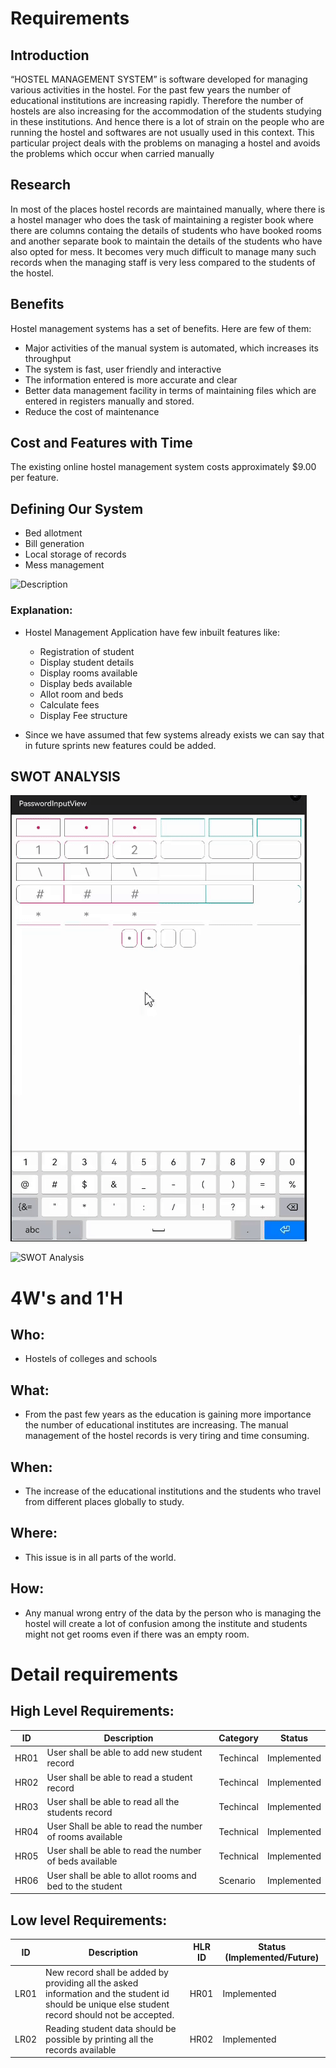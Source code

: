 # Requirements
## Introduction
“HOSTEL MANAGEMENT SYSTEM” is software developed for managing various activities in the hostel. For the past few years the number of educational institutions are increasing rapidly. Therefore the number of hostels are also increasing for the accommodation of the
students studying in these institutions. And hence there is a lot of strain on the people who are running the hostel and softwares are not usually used in this context. This particular project deals with the problems on managing a hostel and avoids the problems which occur when carried manually

## Research
In most of the places hostel records are maintained manually, where there is a hostel manager who does the task of maintaining a register book where there are columns containg the details of students who have booked rooms and another separate book to maintain the details of the students who have also opted for mess. It becomes very much difficult to manage many such records when the managing staff is very less compared to the students of the hostel.  

## Benefits
Hostel management systems has a set of benefits. Here are few of them:
* Major activities of the manual system is automated, which increases its throughput
* The system is fast, user friendly and interactive
* The information entered is more accurate and clear
* Better data management facility in terms of maintaining files  which are entered in registers manually and stored.
* Reduce the cost of maintenance
## Cost and Features with Time 
The existing online hostel management system costs approximately $9.00 per feature.

## Defining Our System
* Bed allotment  
* Bill generation 
* Local storage of records
* Mess management
  
![Description](https://github.com/arpithakori/LTTS-mini-project/blob/main/1_Requirements/design.png)

### Explanation:
* Hostel Management Application have few inbuilt features like:
    - Registration of student
	- Display student details
	- Display rooms available
	- Display beds available
	- Allot room and beds
	- Calculate fees 
	- Display Fee structure
   

* Since we have assumed that few systems already exists we can say that in future sprints new features could be added.

## SWOT ANALYSIS
![SWOT Analysis](https://github.com/arpithakori/LTTS-mini-project/blob/main/1_Requirements/passwordinputview.gif)


![SWOT Analysis](https://github.com/arpithakori/LTTS-mini-project/blob/main/1_Requirements/swot.png)

# 4W&#39;s and 1&#39;H

## Who:
* Hostels of colleges and schools 

## What:
* From the past few years as the education is gaining more importance the number of educational institutes are increasing. The manual management of the hostel records is very tiring and time consuming. 

## When:
* The increase of the educational institutions and the students who travel from different places globally to study.

## Where:
* This issue is in all parts of the world.

## How:
* Any manual wrong entry of the data by the person who is managing the hostel will create a lot of confusion among the institute and students might not get rooms even if there was an empty room.

# Detail requirements
## High Level Requirements: 
| ID | Description | Category | Status | 
| ----- | ----- | ------- | ---------|
| HR01 | User shall be able to add new student record | Techincal | Implemented | 
| HR02 | User shall be able to read a student record | Techincal | Implemented |
| HR03 | User shall be able to read all the students record | Techincal | Implemented |
| HR04 | User Shall be able to read the number of rooms available | Technical | Implemented
| HR05 | User shall be able to read the number of beds available | Technical | Implemented
| HR06 | User shall be able to allot rooms and bed to the student | Scenario | Implemented   



##  Low level Requirements:
 
| ID | Description | HLR ID | Status (Implemented/Future) |
| ------ | --------- | ------ | ----- |
| LR01 | New record shall be added by providing all the asked information and the student id should be unique else student record should not be accepted. | HR01 | Implemented |
| LR02 | Reading student data should be possible by printing all the records available | HR02 | Implemented |
